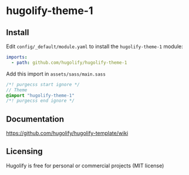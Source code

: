 # hugolify-theme-1

## Install
Edit `config/_default/module.yaml` to install the `hugolify-theme-1` module:
```yml
imports:
  - path: github.com/hugolify/hugolify-theme-1
```

Add this import in `assets/sass/main.sass`
```sass
/*! purgecss start ignore */
// Theme
@import "hugolify-theme-1"
/*! purgecss end ignore */
```

## Documentation
https://github.com/hugolify/hugolify-template/wiki

## Licensing
Hugolify is free for personal or commercial projects (MIT license)
